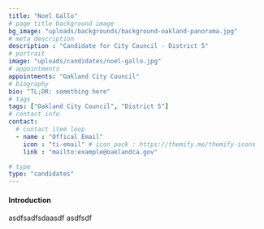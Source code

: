 ```yaml
---
title: "Noel Gallo"
# page title background image
bg_image: "uploads/backgrounds/background-oakland-panorama.jpg"
# meta description
description : "Candidate for City Council - District 5"
# portrait
image: "uploads/candidates/noel-gallo.jpg"
# appointments
appointments: "Oakland City Council"
# biography
bio: "TL;DR: something here"
# tags
tags: ["Oakland City Council", "District 5"]
# contact info
contact:
  # contact item loop
  - name : "Offical Email"
    icon : "ti-email" # icon pack : https://themify.me/themify-icons
    link : "mailto:example@oaklandca.gov"

# type
type: "candidates"
---
```


#### Introduction

asdfsadfsdaasdf
asdfsdf